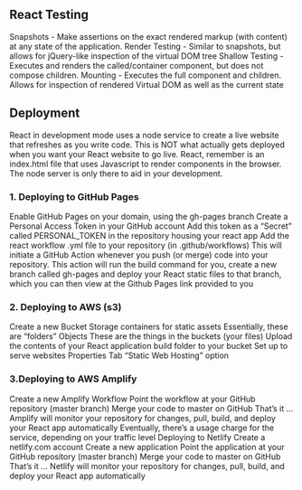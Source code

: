 ## React Testing
Snapshots - Make assertions on the exact rendered markup (with content) at any state of the application.
Render Testing - Similar to snapshots, but allows for jQuery-like inspection of the virtual DOM tree
Shallow Testing - Executes and renders the called/container component, but does not compose children.
Mounting - Executes the full component and children. Allows for inspection of rendered Virtual DOM as well as the current state

## Deployment
React in development mode uses a node service to create a live website that refreshes as you write code. This is NOT what actually gets deployed when you want your React website to go live. React, remember is an index.html file that uses Javascript to render components in the browser. The node server is only there to aid in your development.



### 1. Deploying to GitHub Pages
Enable GitHub Pages on your domain, using the gh-pages branch
Create a Personal Access Token in your GitHub account
Add this token as a “Secret” called PERSONAL_TOKEN in the repository housing your react app
Add the react workflow .yml file to your repository (in .github/workflows)
This will initiate a GitHub Action whenever you push (or merge) code into your repository. This action will run the build command for you, create a new branch called gh-pages and deploy your React static files to that branch, which you can then view at the Github Pages link provided to you

### 2. Deploying to AWS (s3)
Create a new Bucket
Storage containers for static assets
Essentially, these are “folders”
Objects
These are the things in the buckets (your files)
Upload the contents of your React application build folder to your bucket
Set up to serve websites
Properties Tab “Static Web Hosting” option

### 3.Deploying to AWS Amplify
Create a new Amplify Workflow
Point the workflow at your GitHub repository (master branch)
Merge your code to master on GitHub
That’s it … Amplify will monitor your repository for changes, pull, build, and deploy your React app automatically
Eventually, there’s a usage charge for the service, depending on your traffic level
Deploying to Netlify
Create a netlify.com account
Create a new application
Point the application at your GitHub repository (master branch)
Merge your code to master on GitHub
That’s it … Netlify will monitor your repository for changes, pull, build, and deploy your React app automatically
